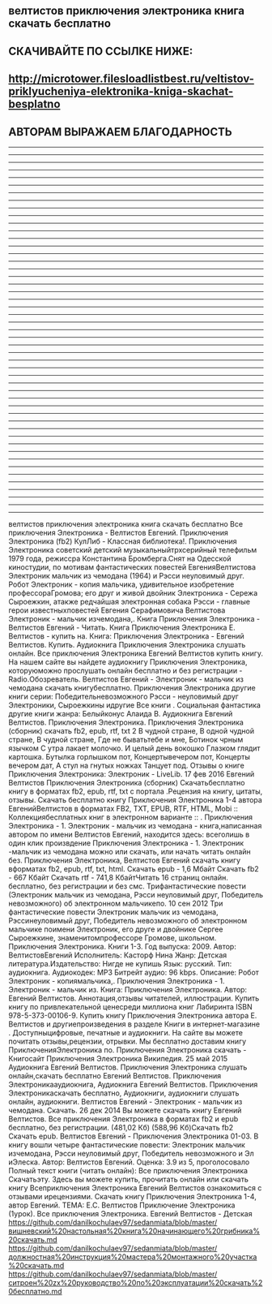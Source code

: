 велтистов приключения электроника книга скачать бесплатно
--------------------------------------------------
СКАЧИВАЙТЕ ПО ССЫЛКЕ НИЖЕ:
--------------------------------------------------
http://microtower.filesloadlistbest.ru/veltistov-priklyucheniya-elektronika-kniga-skachat-besplatno
--------------------------------------------------
АВТОРАМ ВЫРАЖАЕМ БЛАГОДАРНОСТЬ
--------------------------------------------------
--------------------------------------------------
--------------------------------------------------
--------------------------------------------------
--------------------------------------------------
--------------------------------------------------
--------------------------------------------------
--------------------------------------------------
--------------------------------------------------
--------------------------------------------------
--------------------------------------------------
--------------------------------------------------
--------------------------------------------------
--------------------------------------------------
--------------------------------------------------
--------------------------------------------------
--------------------------------------------------
--------------------------------------------------
--------------------------------------------------
--------------------------------------------------
--------------------------------------------------
--------------------------------------------------
--------------------------------------------------
--------------------------------------------------
--------------------------------------------------
--------------------------------------------------
--------------------------------------------------
--------------------------------------------------
--------------------------------------------------
--------------------------------------------------
--------------------------------------------------
--------------------------------------------------
--------------------------------------------------
--------------------------------------------------
--------------------------------------------------
--------------------------------------------------
--------------------------------------------------
--------------------------------------------------
--------------------------------------------------
--------------------------------------------------
--------------------------------------------------
--------------------------------------------------
--------------------------------------------------
--------------------------------------------------
--------------------------------------------------
--------------------------------------------------
--------------------------------------------------
--------------------------------------------------
--------------------------------------------------
--------------------------------------------------
велтистов приключения электроника книга скачать бесплатно Все приключения Электроника - Велтистов Евгений. Приключения Электроника (fb2)  КулЛиб - Классная библиотека!. Приключения Электроника  советский детский музыкальныйтрхсерийный телефильм 1979 года, режиссра Константина Бромберга.Снят на Одесской киностудии, по мотивам фантастических повестей ЕвгенияВелтистова Электроник  мальчик из чемодана (1964) и Рэсси неуловимый друг. Робот Электроник - копия мальчика, удивительное изобретение профессораГромова; его друг и живой двойник Электроника - Сережа Сыроежкин, атакже редчайшая электронная собака Рэсси - главные герои известныхповестей Евгения Серафимовича Велтистова Электроник - мальчик изчемодана,. Книга Приключения Электроника - Велтистов Евгений - Читать. Книга Приключения Электроника Е. Велтистов - купить на. Книга: Приключения Электроника - Евгений Велтистов. Купить. Аудиокнига Приключения Электроника слушать онлайн. Все приключения Электроника Евгений Велтистов купить книгу. На нашем сайте вы найдете аудиокнигу Приключения Электроника, которуюможно прослушать онлайн бесплатно и без регистрации - Radio.Обозреватель. Велтистов Евгений - Электроник - мальчик из чемодана скачать книгубесплатно. Приключения Электроника другие книги серии: Победительневозможного  Рэсси - неуловимый друг  Электроники, Сыроежкины идругие  Все книги . Социальная фантастика другие книги жанра: Белыйконус Алаида  В. Аудиокнига Евгений Велтистов. Приключения Электроника. Приключения Электроника (сборник) скачать fb2, epub, rtf, txt
2 В чудной стране, В одной чудной стране, В чудной стране, Где не быватьтебе и мне, Ботинок чрным язычком С утра лакает молочко. И целый день вокошко Глазком глядит картошка. Бутылка горлышком пот, Концертывечером пот, Концерты вечером дат, А стул на гнутых ножках Танцует под. Отзывы о книге Приключения Электроника: Электроник  - LiveLib. 17 фев 2016  Евгений Велтистов Приключения Электроника (сборник)  Скачатьбесплатно книгу в форматах fb2, epub, rtf, txt с портала .Рецензия на книгу, цитаты, отзывы. Скачать бесплатно книгу Приключения Электроника 1-4 автора ЕвгенийВелтистов в форматах FB2, TXT, EPUB, RTF, HTML, Mobi :: Коллекциябесплатных книг в электронном варианте :: . Приключения Электроника - 1. Электроник - мальчик из чемодана - книга,написанная автором по имени Велтистов Евгений, находится здесь: всеголишь в один клик произвдение Приключения Электроника - 1. Электроник -мальчик из чемодана можно или скачать, или начать читать онлайн без. Приключения Электроника, Велтистов Евгений  скачать книгу вформатах fb2, epub, rtf, txt, html. Cкачать epub - 1,6 Мбайт Cкачать fb2 - 667 Кбайт Cкачать rtf - 741,8 КбайтЧитать 16 страниц онлайн. бесплатно, без регистрации и без смс. Трифантастические повести (Электроник  мальчик из чемодана, Рэсси неуловимый друг, Победитель невозможного) об электронном мальчикепо. 10 сен 2012  Три фантастические повести Электроник мальчик из чемодана, Рэссинеуловимый друг, Победитель невозможного об электронном мальчике поимени Электроник, его друге и двойнике Сергее Сыроежкине, знаменитомпрофессоре Громове, школьном. Приключения Электроника. Книги 1-3. Год выпуска: 2009. Автор: ВелтистовЕвгений Исполнитель: Касторф Нина Жанр: Детская литература.Издательство: Нигде не купишь Язык: русский. Тип: аудиокнига. Аудиокодек: MP3 Битрейт аудио: 96 kbps. Описание: Робот Электроник - копиямальчика,. Приключения Электроника - 1. Электроник - мальчик из. Книга: Приключения Электроника. Автор: Евгений Велтистов. Аннотация,отзывы читателей, иллюстрации. Купить книгу по привлекательной ценесреди миллиона книг Лабиринта  ISBN 978-5-373-00106-9. Купить книгу Приключения Электроника автора Е. Велтистов и другиепроизведения в разделе Книги в интернет-магазине . Доступныцифровые, печатные и аудиокниги. На сайте вы можете почитать отзывы,рецензии, отрывки. Мы бесплатно доставим книгу ПриключенияЭлектроника по. Приключения Электроника  скачать - Книгосайт
Приключения Электроника  Википедия. 25 май 2015  Аудиокнига Евгений Велтистов. Приключения Электроника слушать онлайн,скачать бесплатно Евгений Велтистов. Приключения Электроникааудиокнига, Аудиокнига Евгений Велтистов. Приключения Электроникаскачать бесплатно, Аудиокниги, аудиокниги слушать онлайн, аудиокниги. Велтистов Евгений - Электроник - мальчик из чемодана. Скачать. 26 дек 2014  Вы можете скачать книгу Евгений Велтистов. Все приключения Электроника в форматах fb2 и epub бесплатно, без регистрации. (481,02 Кб) (588,96 Кб)Скачать fb2 Скачать epub. Велтистов Евгений - Приключения Электроника 01-03. В книгу вошли четыре фантастические повести: Электроник мальчик изчемодана, Рэсси неуловимый друг, Победитель невозможного и Эл иЭлеска.  Автор: Велтистов Евгений. Оценка: 3.9 из 5, проголосовало Полный текст книги (читать онлайн): Все приключения Электроника Скачатьэту. Здесь вы можете купить, прочитать онлайн или скачать книгу Всеприключения Электроника Евгений Велтистов ознакомиться с отзывами ирецензиями. Скачать книгу Приключения Электроника 1-4, автор Евгений. ТЕМА: Е.С. Велтистов Приключение Электроника (1урок). Все приключения Электроника. Евгений Велтистов - Детская
https://github.com/danilkochulaev97/sedanmiata/blob/master/вишневский%20настольная%20книга%20начинающего%20грибника%20скачать.md
https://github.com/danilkochulaev97/sedanmiata/blob/master/должностная%20инструкция%20мастера%20монтажного%20участка%20скачать.md
https://github.com/danilkochulaev97/sedanmiata/blob/master/ситроен%20zx%20руководство%20по%20эксплуатации%20скачать%20бесплатно.md